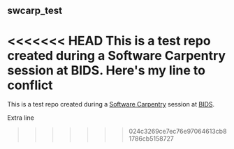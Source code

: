 ## swcarp_test

<<<<<<< HEAD
This is a test repo created during a Software Carpentry session at BIDS.
Here's my line to conflict
=======
This is a test repo created during a [Software Carpentry](http://software-carpentry.org) session at [BIDS](http://bids.github.io/2015-06-04-berkeley/).

Extra line
>>>>>>> 024c3269ce7ec76e97064613cb81786cb5158727
